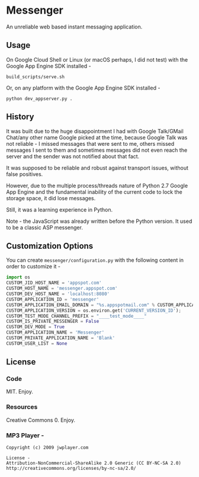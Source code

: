 # Messenger
An unreliable web based instant messaging application.

## Usage
On Google Cloud Shell or Linux (or macOS perhaps, I did not test) with the Google App Engine SDK installed -
```shell
build_scripts/serve.sh
```
Or, on any platform with the Google App Engine SDK installed -
```batch
python dev_appserver.py .
```

## History
It was built due to the huge disappointment I had with Google Talk/GMail Chat/any other name Google picked at the time, because Google Talk was not reliable - I missed messages that were sent to me, others missed messages I sent to them and sometimes messages did not even reach the server and the sender was not notified about that fact.

It was supposed to be reliable and robust against transport issues, without false positives.

However, due to the multiple process/threads nature of Python 2.7 Google App Engine and the fundamental inability of the current code to lock the storage space, it did lose messages.

Still, it was a learning experience in Python.

Note - the JavaScript was already written before the Python version. It used to be a classic ASP messenger.

## Customization Options
You can create `messenger/configuration.py` with the following content in order to customize it -
```python
import os
CUSTOM_JID_HOST_NAME = 'appspot.com'
CUSTOM_HOST_NAME = 'messenger.appspot.com'
CUSTOM_DEV_HOST_NAME = 'localhost:8080'
CUSTOM_APPLICATION_ID = 'messenger'
CUSTOM_APPLICATION_EMAIL_DOMAIN = "%s.appspotmail.com" % CUSTOM_APPLICATION_ID
CUSTOM_APPLICATION_VERSION = os.environ.get('CURRENT_VERSION_ID');
CUSTOM_TEST_MODE_CHANNEL_PREFIX = "____test_mode____"
CUSTOM_IS_PRIVATE_MESSENGER = False
CUSTOM_DEV_MODE = True
CUSTOM_APPLICATION_NAME = 'Messenger'
CUSTOM_PRIVATE_APPLICATION_NAME = 'Blank'
CUSTOM_USER_LIST = None
```

## License
### Code
MIT. Enjoy.
### Resources
Creative Commons 0. Enjoy.
### MP3 Player -
```
Copyright (c) 2009 jwplayer.com

License -
Attribution-NonCommercial-ShareAlike 2.0 Generic (CC BY-NC-SA 2.0)
http://creativecommons.org/licenses/by-nc-sa/2.0/
```
